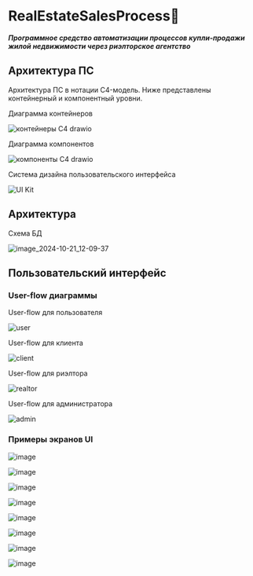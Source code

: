 # RealEstateSalesProcess🏡
***Программное средство автоматизации процессов купли-продажи жилой недвижимости через риэлторское агентство***

## Архитектура ПС

Архитектура ПС в нотации C4-модель. Ниже представлены контейнерный и компонентный уровни.

Диаграмма контейнеров

![контейнеры C4 drawio](https://github.com/user-attachments/assets/9f6aa4a4-985d-4e12-83c0-6fdbdd372ae3)

Диаграмма компонентов

![компоненты С4 drawio](https://github.com/user-attachments/assets/d1775589-b525-4c75-86f2-ba54a534d432)

Система дизайна пользовательского интерфейса

![UI Kit](https://github.com/user-attachments/assets/7a443bea-d0a0-40cc-819c-e2ef80520250)

## Архитектура

Схема БД

![image_2024-10-21_12-09-37](https://github.com/user-attachments/assets/95664975-de2c-4497-b808-54a9668e826e)

## Пользовательский интерфейс

### User-flow диаграммы

User-flow для пользователя

![user](https://github.com/user-attachments/assets/3e9700ae-e5ad-4d4a-9f45-c972a086633e)

User-flow для клиента

![client](https://github.com/user-attachments/assets/aba98c22-e21e-4293-bd66-f3c81bb0f7ad)

User-flow для риэлтора

![realtor](https://github.com/user-attachments/assets/fac1a0e7-ce26-40cc-ba19-5e83e613fdc4)

User-flow для администратора

![admin](https://github.com/user-attachments/assets/77d781db-76da-430e-886f-7fa145324dcd)

### Примеры экранов UI

![image](https://github.com/user-attachments/assets/e9d4c243-5025-4b6b-b7e4-967be2bee9bd)

![image](https://github.com/user-attachments/assets/65738337-1ace-4a08-b683-ba0518471bc7)

![image](https://github.com/user-attachments/assets/45f5f8a5-33b3-4d3f-8a5e-aa5335e0edcc)

![image](https://github.com/user-attachments/assets/f6416eb6-ba76-480a-9cc2-b5d5b1c82861)

![image](https://github.com/user-attachments/assets/b6f5d483-8adb-4bb0-ab57-8c15c5d123a1)

![image](https://github.com/user-attachments/assets/47b7ca14-e444-48fd-a314-7d6abc7f6427)

![image](https://github.com/user-attachments/assets/769ad750-2419-4937-b179-545b40934e08)

![image](https://github.com/user-attachments/assets/19091e14-951f-4a1e-8bce-eb635edad3de)
